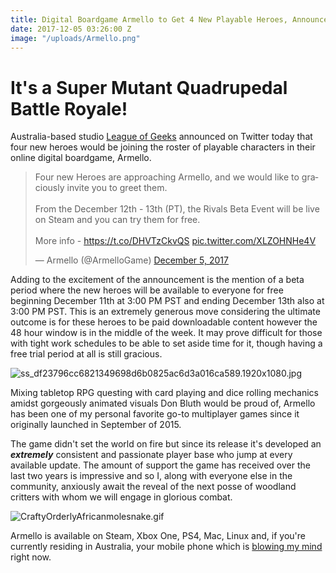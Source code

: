 ```yaml
---
title: Digital Boardgame Armello to Get 4 New Playable Heroes, Announces Beta
date: 2017-12-05 03:26:00 Z
image: "/uploads/Armello.png"
---
```


# It's a Super Mutant Quadrupedal Battle Royale! 

Australia-based studio [League of Geeks](http://leagueofgeeks.com/) announced on Twitter today that four new heroes would be joining the roster of playable characters in their online digital boardgame, Armello. 

 <blockquote class="twitter-tweet" data-lang="en"><p lang="en" dir="ltr">Four new Heroes are approaching Armello, and we would like to graciously invite you to greet them.<br><br>From the December 12th - 13th (PT), the Rivals Beta Event will be live on Steam and you can try them for free.<br><br>More info - <a href="https://t.co/DHVTzCkvQS">https://t.co/DHVTzCkvQS</a> <a href="https://t.co/XLZOHNHe4V">pic.twitter.com/XLZOHNHe4V</a></p>&mdash; Armello (@ArmelloGame) <a href="https://twitter.com/ArmelloGame/status/937847835533369345?ref_src=twsrc%5Etfw">December 5, 2017</a></blockquote>
<script async src="https://platform.twitter.com/widgets.js" charset="utf-8"></script>

Adding to the excitement of the announcement is the mention of a beta period where the new heroes will be available to everyone for free beginning December 11th at 3:00 PM PST and ending December 13th also at 3:00 PM PST. This is an extremely generous move considering the ultimate outcome is for these heroes to be paid downloadable content however the 48 hour window is in the middle of the week. It may prove difficult for those with tight work schedules to be able to set aside time for it, though having a free trial period at all is still gracious. 

![ss_df23796cc6821349698d6b0825ac6d3a016ca589.1920x1080.jpg](/uploads/ss_df23796cc6821349698d6b0825ac6d3a016ca589.1920x1080.jpg)

Mixing tabletop RPG questing with card playing and dice rolling mechanics amidst gorgeously animated visuals Don Bluth would be proud of, Armello has been one of my personal favorite go-to multiplayer games since it originally launched in September of 2015. 

The game didn't set the world on fire but since its release it's developed an ***extremely*** consistent and passionate player base who jump at every available update. The amount of support the game has received over the last two years is impressive and so I, along with everyone else in the community, anxiously await the reveal of the next posse of woodland critters with whom we will engage in glorious combat.  

![CraftyOrderlyAfricanmolesnake.gif](/uploads/CraftyOrderlyAfricanmolesnake.gif)

Armello is available on Steam, Xbox One, PS4, Mac, Linux and, if you're currently residing in Australia, your mobile phone which is [blowing my mind](https://www.youtube.com/watch?v=D1PQ8rCYZNM) right now. 